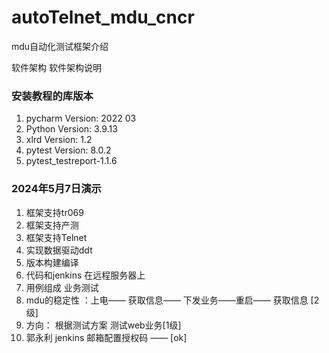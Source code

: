 # autoTelnet_mdu_cncr

mdu自动化测试框架介绍

软件架构
软件架构说明

### 安装教程的库版本

1. pycharm Version: 2022 03
2. Python Version: 3.9.13
3. xlrd Version: 1.2
4. pytest Version: 8.0.2
5. pytest_testreport-1.1.6



### 2024年5月7日演示
1. 框架支持tr069
2. 框架支持产测
3. 框架支持Telnet
4. 实现数据驱动ddt 
5. 版本构建编译 
6. 代码和jenkins 在远程服务器上 
7. 用例组成 业务测试
8. mdu的稳定性 ：上电—— 获取信息—— 下发业务——重启—— 获取信息    [2级]
9. 方向： 根据测试方案 测试web业务[1级]
10. 郭永利  jenkins 邮箱配置授权码    ——  [ok]




